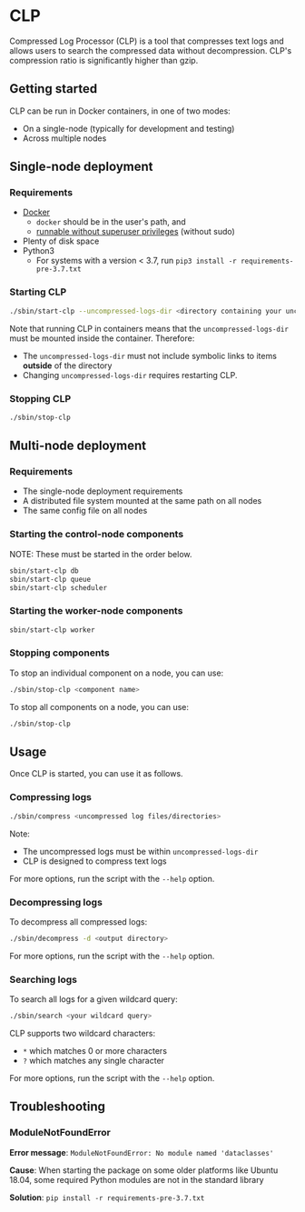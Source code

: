 # CLP

Compressed Log Processor (CLP) is a tool that compresses text logs and allows users to search the compressed data 
without decompression. CLP's compression ratio is significantly higher than gzip.

## Getting started

CLP can be run in Docker containers, in one of two modes:
* On a single-node (typically for development and testing)
* Across multiple nodes

## Single-node deployment

### Requirements

* [Docker](https://docs.docker.com/engine/install/)
  * `docker` should be in the user's path, and
  * [runnable without superuser privileges](https://docs.docker.com/engine/install/linux-postinstall/#manage-docker-as-a-non-root-user)
    (without sudo)
* Plenty of disk space
* Python3
  * For systems with a version < 3.7, run `pip3 install -r requirements-pre-3.7.txt`

### Starting CLP

```bash
./sbin/start-clp --uncompressed-logs-dir <directory containing your uncompressed logs>
```

Note that running CLP in containers means that the `uncompressed-logs-dir` must be mounted inside the container.
Therefore:
* The `uncompressed-logs-dir` must not include symbolic links to items **outside** of the directory 
* Changing `uncompressed-logs-dir` requires restarting CLP.

### Stopping CLP

```bash
./sbin/stop-clp
```

## Multi-node deployment

### Requirements

* The single-node deployment requirements
* A distributed file system mounted at the same path on all nodes
* The same config file on all nodes

### Starting the control-node components

NOTE: These must be started in the order below.

```bash
sbin/start-clp db
sbin/start-clp queue
sbin/start-clp scheduler
```

### Starting the worker-node components

```bash
sbin/start-clp worker
```

### Stopping components

To stop an individual component on a node, you can use:

```bash
./sbin/stop-clp <component name>
```

To stop all components on a node, you can use:
```bash
./sbin/stop-clp
```

## Usage

Once CLP is started, you can use it as follows.

### Compressing logs

```bash
./sbin/compress <uncompressed log files/directories>
```

Note:
* The uncompressed logs must be within `uncompressed-logs-dir`
* CLP is designed to compress text logs

For more options, run the script with the `--help` option.

### Decompressing logs

To decompress all compressed logs:
```bash
./sbin/decompress -d <output directory> 
```
For more options, run the script with the `--help` option.

### Searching logs

To search all logs for a given wildcard query:
```bash
./sbin/search <your wildcard query>
```

CLP supports two wildcard characters:
* `*` which matches 0 or more characters
* `?` which matches any single character

For more options, run the script with the `--help` option.

## Troubleshooting

### ModuleNotFoundError

**Error message**: ```ModuleNotFoundError: No module named 'dataclasses'```

**Cause**: When starting the package on some older platforms like Ubuntu 18.04, some required Python modules are not in 
the standard library

**Solution**: `pip install -r requirements-pre-3.7.txt`
